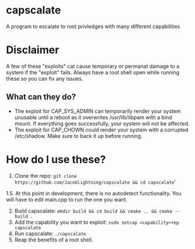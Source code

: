 # capscalate
A program to escalate to root privledges with many different capabilities
# Disclaimer
A few of these "exploits" cat cause temporary or permanat damage to a system if the "exploit" fails. Always have a root shell open while running these so you can fix any issues. 
## What can they do?
- The exploit for CAP_SYS_ADMIN can temporarily render your system unusable until a reboot as it overwrites /usr/lib/libpam with a bind mount. If everything goes successfully, your system will not be affected.
- The exploit for CAP_CHOWN could render your system with a corrupted /etc/shadow. Make sure to back it up before running.
# How do I use these?
1. Clone the repo: `git clone https://github.com/Jacoblightning/capscalate && cd capscalate`'

1.5. At this point in development, there is no autodetect functionality. You will have to edit main.cpp to run the one you want.

2. Build capscalate: `mkdir build && cd build && cmake .. && cmake --build .`
3. Add the capability you want to exploit: `sudo setcap <capability>+ep capscalate`
4. Run capscalate: `./capscalate`
5. Reap the benefits of a root shell.
